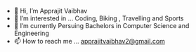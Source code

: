 - 👋 Hi, I’m Apprajit Vaibhav
- 👀 I’m interested in ... Coding, Biking , Travelling and Sports
- 🌱 I’m currently Persuing Bachelors in Computer Science and Engineering
- 📫 How to reach me ... apprajitvaibhav2@gmail.com

<!---
apprajit300802/apprajit300802 is a ✨ special ✨ repository because its `README.md` (this file) appears on your GitHub profile.
You can click the Preview link to take a look at your changes.
--->
